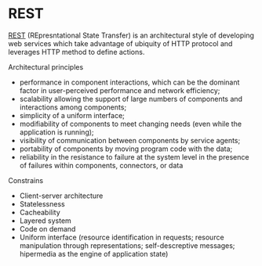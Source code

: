 # REST

[REST](https://en.wikipedia.org/wiki/Representational_state_transfer) (REpresntational State Transfer) is an architectural style of developing web services which take advantage of ubiquity of HTTP protocol and leverages HTTP method to define actions.

Architectural principles

- performance in component interactions, which can be the dominant factor in user-perceived performance and network efficiency;
- scalability allowing the support of large numbers of components and interactions among components;
- simplicity of a uniform interface;
- modifiability of components to meet changing needs (even while the application is running);
- visibility of communication between components by service agents;
- portability of components by moving program code with the data;
- reliability in the resistance to failure at the system level in the presence of failures within components, connectors, or data

Constrains

- Client-server architecture
- Statelessness
- Cacheability
- Layered system
- Code on demand
- Uniform interface (resource identification in requests; resource manipulation through representations; self-descreptive messages; hipermedia as the engine of application state)
